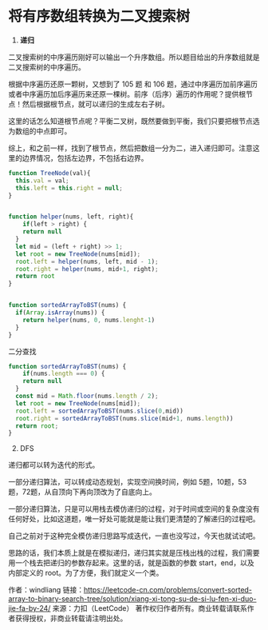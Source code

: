 #  将有序数组转换为二叉搜索树

1. **递归**

二叉搜索树的中序遍历刚好可以输出一个升序数组。所以题目给出的升序数组就是二叉搜索树的中序遍历。

根据中序遍历还原一颗树，又想到了 105 题 和 106 题，通过中序遍历加前序遍历或者中序遍历加后序遍历来还原一棵树。前序（后序）遍历的作用呢？提供根节点！然后根据根节点，就可以递归的生成左右子树。

这里的话怎么知道根节点呢？平衡二叉树，既然要做到平衡，我们只要把根节点选为数组的中点即可。

综上，和之前一样，找到了根节点，然后把数组一分为二，进入递归即可。注意这里的边界情况，包括左边界，不包括右边界。



```js
function TreeNode(val){
  this.val = val;
  this.left = this.right = null;
}


function helper(nums, left, right){
	if(left > right) {
    return null
  }
  let mid = (left + right) >> 1;
  let root = new TreeNode(nums[mid]);
  root.left = helper(nums, left, mid - 1);
  root.right = helper(nums, mid+1, right);
  return root
}


function sortedArrayToBST(nums) {
  if(Array.isArray(nums)) {
    return helper(nums, 0, nums.lenght-1)
  }
}

```



二分查找

```js
function sortedArrayToBST(nums) {
	if(nums.length === 0) {
    return null
  }
  const mid = Math.floor(nums.length / 2);
  let root = new TreeNode(nums[mid]);
  root.left = sortedArrayToBST(nums.slice(0,mid))
  root.right = sortedArrayToBST(nums.slice(mid+1, nums.length))
  return root;
}
```









2. DFS

递归都可以转为迭代的形式。

一部分递归算法，可以转成动态规划，实现空间换时间，例如 5题，10题，53题，72题，从自顶向下再向顶改为了自底向上。

一部分递归算法，只是可以用栈去模仿递归的过程，对于时间或空间的复杂度没有任何好处，比如这道题，唯一好处可能就是能让我们更清楚的了解递归的过程吧。

自己之前对于这种完全模仿递归思路写成迭代，一直也没写过，今天也就试试吧。

思路的话，我们本质上就是在模拟递归，递归其实就是压栈出栈的过程，我们需要用一个栈去把递归的参数存起来。这里的话，就是函数的参数 start，end，以及内部定义的 root。为了方便，我们就定义一个类。









作者：windliang
链接：https://leetcode-cn.com/problems/convert-sorted-array-to-binary-search-tree/solution/xiang-xi-tong-su-de-si-lu-fen-xi-duo-jie-fa-by-24/
来源：力扣（LeetCode）
著作权归作者所有。商业转载请联系作者获得授权，非商业转载请注明出处。